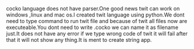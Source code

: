 cocko language does not have parser.One good news twit can work on windows ,linux and mac os.I created twit language using python.We dont need to type
command to run twit file and because of twit all files now are executeable.You dont need to write .cocko we can name it as filename just.It does not have 
any error if we type wrong code of twit it will fail after that it will not show any thing.It is ment to create string app.
